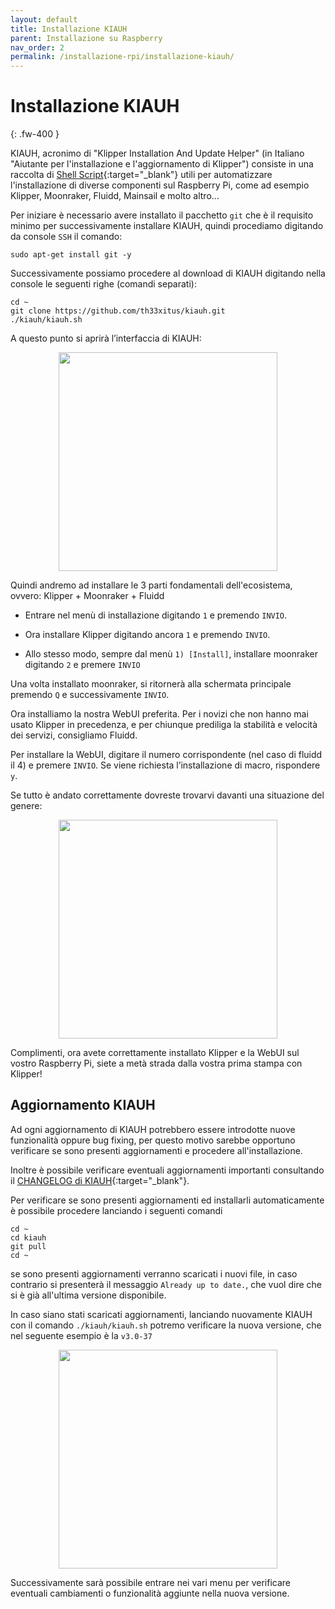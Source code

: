 ```yaml
---
layout: default
title: Installazione KIAUH
parent: Installazione su Raspberry
nav_order: 2
permalink: /installazione-rpi/installazione-kiauh/
---
```


# Installazione KIAUH
{: .fw-400 }

KIAUH, acronimo di "Klipper Installation And Update Helper" (in Italiano "Aiutante per l'installazione e l'aggiornamento di Klipper") consiste in una raccolta di [Shell Script](https://it.wikipedia.org/wiki/Shell_(informatica)){:target="_blank"} utili per automatizzare l'installazione di diverse componenti sul Raspberry Pi, come ad esempio Klipper, Moonraker, Fluidd, Mainsail e molto altro...

Per iniziare è necessario avere installato il pacchetto `git` che è il requisito minimo per successivamente installare KIAUH, quindi procediamo digitando da console `SSH` il comando:

```shell
sudo apt-get install git -y
```

Successivamente possiamo procedere al download di KIAUH digitando nella console le seguenti righe (comandi separati):

```shell
cd ~
git clone https://github.com/th33xitus/kiauh.git
./kiauh/kiauh.sh
```

A questo punto si aprirà l’interfaccia di KIAUH:

<p align="center">
<img src="https://raw.githubusercontent.com/sugar012/klipperITA/main/images/image25.png" height="350">
</p>

Quindi andremo ad installare le 3 parti fondamentali dell'ecosistema, ovvero: Klipper + Moonraker + Fluidd

- Entrare nel menù di installazione digitando `1` e premendo `INVIO`.

- Ora installare Klipper digitando ancora `1` e premendo `INVIO`.

- Allo stesso modo, sempre dal menù `1) [Install]`, installare moonraker digitando `2` e premere `INVIO`

Una volta installato moonraker, si ritornerà alla schermata principale premendo `Q` e successivamente `INVIO`.


Ora installiamo la nostra WebUI preferita. Per i novizi che non hanno mai usato Klipper in precedenza, e per chiunque prediliga la stabilità e velocità dei servizi, consigliamo Fluidd.

Per installare la WebUI, digitare il numero corrispondente (nel caso di fluidd il 4) e premere `INVIO`.
Se viene richiesta l’installazione di macro, rispondere `y`.

Se tutto è andato correttamente dovreste trovarvi davanti una situazione del genere:

<p align="center">
<img src="https://raw.githubusercontent.com/sugar012/klipperITA/main/images/image26.png" height="350">
</p>

Complimenti, ora avete correttamente installato Klipper e la WebUI sul vostro Raspberry Pi, siete a metà strada dalla vostra prima stampa con Klipper!

## Aggiornamento KIAUH

Ad ogni aggiornamento di KIAUH potrebbero essere introdotte nuove funzionalità oppure bug fixing, per questo motivo sarebbe opportuno verificare se sono presenti aggiornamenti e procedere all'installazione.

Inoltre è possibile verificare eventuali aggiornamenti importanti consultando il [CHANGELOG di KIAUH](https://github.com/th33xitus/kiauh/blob/master/docs/changelog.md){:target="_blank"}.

Per verificare se sono presenti aggiornamenti ed installarli automaticamente è possibile procedere lanciando i seguenti comandi

```shell
cd ~
cd kiauh
git pull
cd ~
```

se sono presenti aggiornamenti verranno scaricati i nuovi file, in caso contrario si presenterà il messaggio `Already up to date.`, che vuol dire che si è già all'ultima versione disponibile.

In caso siano stati scaricati aggiornamenti, lanciando nuovamente KIAUH con il comando `./kiauh/kiauh.sh` potremo verificare la nuova versione, che nel seguente esempio è la `v3.0-37`

<p align="center">
<img src="https://raw.githubusercontent.com/sugar012/klipperITA/main/images/kiauh_upgraded.png" height="350">
</p>

Successivamente sarà possibile entrare nei vari menu per verificare eventuali cambiamenti o funzionalità aggiunte nella nuova versione.
